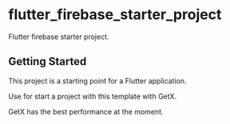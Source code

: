 # flutter_firebase_starter_project

Flutter firebase starter project.

## Getting Started

This project is a starting point for a Flutter application.

Use for start a project with this template with GetX.

GetX has the best performance at the moment.
